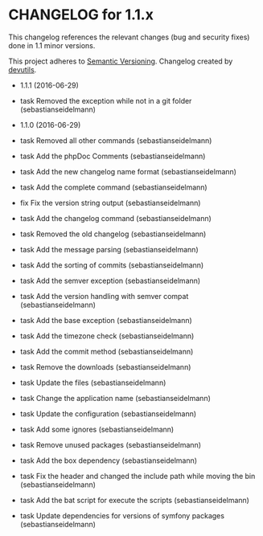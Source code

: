 CHANGELOG for 1.1.x
===================

This changelog references the relevant changes (bug and security fixes) done
in 1.1 minor versions.

This project adheres to [Semantic Versioning](http://semver.org/).
Changelog created by [devutils](https://github.com/sseidelmann/devutils).

* 1.1.1 (2016-06-29)

 * task Removed the exception while not in a git folder (sebastianseidelmann)

* 1.1.0 (2016-06-29)

 * task Removed all other commands (sebastianseidelmann)
 * task Add the phpDoc Comments (sebastianseidelmann)
 * task Add the new changelog name format (sebastianseidelmann)
 * task Add the complete command (sebastianseidelmann)
 * fix Fix the version string output (sebastianseidelmann)
 * task Add the changelog command (sebastianseidelmann)
 * task Removed the old changelog (sebastianseidelmann)
 * task Add the message parsing (sebastianseidelmann)
 * task Add the sorting of commits (sebastianseidelmann)
 * task Add the semver exception (sebastianseidelmann)
 * task Add the version handling with semver compat (sebastianseidelmann)
 * task Add the base exception (sebastianseidelmann)
 * task Add the timezone check (sebastianseidelmann)
 * task Add the commit method (sebastianseidelmann)
 * task Remove the downloads (sebastianseidelmann)
 * task Update the files (sebastianseidelmann)
 * task Change the application name (sebastianseidelmann)
 * task Update the configuration (sebastianseidelmann)
 * task Add some ignores (sebastianseidelmann)
 * task Remove unused packages (sebastianseidelmann)
 * task Add the box dependency (sebastianseidelmann)
 * task Fix the header and changed the include path while moving the bin (sebastianseidelmann)
 * task Add the bat script for execute the scripts (sebastianseidelmann)
 * task Update dependencies for versions of symfony packages (sebastianseidelmann)